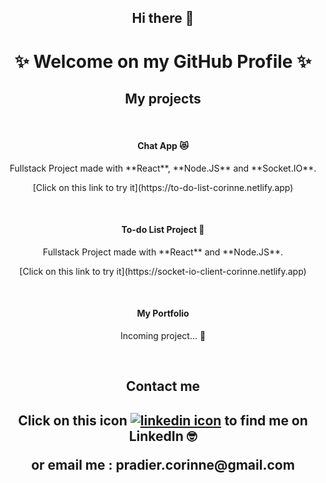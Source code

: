 <h2 align="center">Hi there 👋</h2>

<h1 align="center">✨ Welcome on my GitHub Profile ✨</h1>

<h2 align="center">My projects</h2>

<br />

<h4 align="center">Chat App 😻</h4>

<p align="center">Fullstack Project made with **React**, **Node.JS** and **Socket.IO**.</p>
<p align="center">[Click on this link to try it](https://to-do-list-corinne.netlify.app)</p>

<br />

<h4 align="center">To-do List Project 📝</h4>

<p align="center">Fullstack Project made with **React** and **Node.JS**.</p>
<p align="center">[Click on this link to try it](https://socket-io-client-corinne.netlify.app)</p>

<br />

<h4 align="center">My Portfolio</h4>

<p align="center">Incoming project... 🐣</p>

<br />

<h2 align="center">Contact me<h2>

<p align="center">Click on this icon <a href="https://www.linkedin.com/in/corinne-pradier-6610201b2/"><img alt="linkedin icon" src="https://raw.githubusercontent.com/MartinHeinz/MartinHeinz/master/linkedin-3-16.png" /></a> to find me on LinkedIn 🤓</p>

<p align="center">or email me : pradier.corinne@gmail.com</p>



<!--
**Corinne-Coding/Corinne-Coding** is a ✨ _special_ ✨ repository because its `README.md` (this file) appears on your GitHub profile.

Here are some ideas to get you started:

- 🔭 I’m currently working on ...
- 🌱 I’m currently learning ...
- 👯 I’m looking to collaborate on ...
- 🤔 I’m looking for help with ...
- 💬 Ask me about ...
- 📫 How to reach me: ...
- 😄 Pronouns: ...
- ⚡ Fun fact: ...
-->
